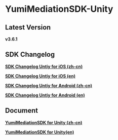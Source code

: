# YumiMediationSDK-Unity

## Latest Version

**v3.6.1**

## SDK Changelog
[**SDK Changelog Untiy for iOS  (zh-cn)**](https://github.com/yumimobi/YumiMediationSDKDemo-Android/blob/master/SDK%20Changelog/iOS%20SDK%E6%9B%B4%E6%96%B0%E6%97%A5%E5%BF%97.md)

[**SDK Changelog Untiy for iOS  (en)**](https://github.com/yumimobi/YumiMediationSDKDemo-Android/blob/master/SDK%20Changelog/iOS%20SDK%20Changelog.md)

[**SDK Changelog Untiy for Android (zh-cn)**](https://github.com/yumimobi/YumiMediationSDKDemo-Android/blob/master/SDK%20Changelog/Android%20SDK%E6%9B%B4%E6%96%B0%E6%97%A5%E5%BF%97.md)

[**SDK Changelog Untiy for Android (en)**](https://github.com/yumimobi/YumiMediationSDKDemo-Android/blob/master/SDK%20Changelog/Android%20SDK%20Changelog.md)


## Document


[**YumiMediationSDK for Unity (zh-cn)**](https://github.com/yumimobi/YumiMediationSDK-Unity/blob/master/source/document/YumiMediationSDK%20for%20Unity(zh-cn).md)

[**YumiMediationSDK for Unity(en)**](https://github.com/yumimobi/YumiMediationSDK-Unity/blob/master/source/document/YumiMediationSDK%20for%20Unity(en).md)

